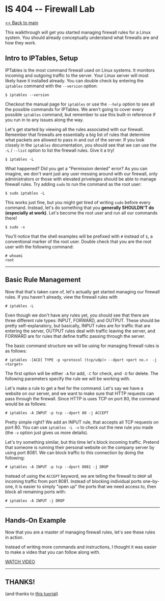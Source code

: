 # IS 404 -- Firewall Lab

[<< Back to main](readme.md)

This walkthrough will get you started managing firewall rules for a Linux system. You should already conceptually understand what firewalls are and how they work.

## Intro to IPTables, Setup

IPTables is the most command firewall used on Linux systems. It monitors incoming and outgoing traffic to the server. Your Linux server will most likely have it installed already. You can double check by entering the `iptables` command with the `--version` option:
```
$ iptables --version
```
Checkout the manual page for `iptables` or use the `--help` option to see all the possible commands for IPTables. We aren't going to cover every possible `iptables` command, but remember to use this built-in reference if you run in to any issues along the way.

Let's get started by viewing all the rules associated with our firewall. Remember that firewalls are essentially a big list of rules that determine what packets are allowed to pass in and out of the server. If you look closely in the `iptables` documentation, you should see that we can use the `-L` / `--list` option to list the firewall rules. Give it a try!
```
$ iptables -L
```
What happened? Did you get a "Permission denied" error? As you can imagine, we don't want just any user messing around with our firewall, only administrators or those with elevated priveleges should be able to manage firewall rules. Try adding `sudo` to run the command as the root user:
```
$ sudo iptables -L
```
This works just fine, but you might get tired of writing `sudo` before every command. Instead, let's do something that you **generally SHOULDN'T do (especially at work)**. Let's become the root user and run all our commands there!
```
$ sudo -s
```
You'll notice that the shell examples will be prefixed with `#` instead of `$`, a conventional marker of the root user. Double check that you are the root user with the following command:
```
# whoami
root
```

---
## Basic Rule Management

Now that that's taken care of, let's actually get started managing our firewall rules. If you haven't already, view the firewall rules with 
```
# iptables -L
```
Even though we don't have any rules yet, you should see that there are three different rule types: INPUT, FORWARD, and OUTPUT. These should be pretty self-explanatory, but basically, INPUT rules are for traffic that are entering the server, OUTPUT rules deal with traffic leaving the server, and FORWARD are for rules that define traffic passing through the server.

The basic command structure we will be using for managing firewall rules is as follows:
```
# iptables -[ACD] TYPE -p <protocol (tcp/udp)> --dport <port no.>  -j <target>
```
The first option will be either `-A` for add, `-C` for check, and `-D` for delete. The following parameters specify the rule we will be working with.

Let's make a rule to get a feel for the command. Let's say we have a website on our server, and we want to make sure that HTTP requests can pass through the firewall. Since HTTP is uses TCP on port 80, the command would be as follows:
```
# iptables -A INPUT -p tcp --dport 80 -j ACCEPT
```
Pretty simple right? We add an INPUT rule, that accepts all TCP requests on port 80. You can use `iptables -L -v` to check out the new rule you made (the `-v` option just gives us more details).

Let's try something similar, but this time let's block incoming traffic. Pretend that someone is running their personal website on the company server by using port 8081. We can block traffic to this connection by doing the following:
```
# iptables -A INPUT -p tcp --dport 8081 -j DROP
```
Instead of using the `ACCEPT` keyword, we are telling the firewall to `DROP` all incoming traffic from port 8081. Instead of blocking individual ports one-by-one, it is easier to simply "open up" the ports that we need access to, then block all remaining ports with:
```
# iptables -A INPUT -j DROP
``` 

---
## Hands-On Example

Now that you are a master of managing firewall rules, let's see these rules in action.

Instead of writing more commands and instructions, I thought it was easier to make a video that you can follow along with. 

[WATCH VIDEO](https://www.youtube.com/watch?v=Mv3FABASr5U)


---
## THANKS!

(and thanks to [this tuorial](https://www.hostinger.com/tutorials/iptables-tutorial))